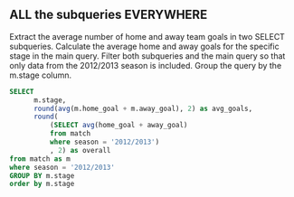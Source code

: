 ## ALL the subqueries EVERYWHERE

Extract the average number of home and away team goals in two SELECT subqueries.
Calculate the average home and away goals for the specific stage in the main query.
Filter both subqueries and the main query so that only data from the 2012/2013 season is included.
Group the query by the m.stage column.

```sql
SELECT
      m.stage,
      round(avg(m.home_goal + m.away_goal), 2) as avg_goals,
      round(
          (SELECT avg(home_goal + away_goal)
          from match
          where season = '2012/2013')
          , 2) as overall
from match as m
where season = '2012/2013'
GROUP BY m.stage
order by m.stage
```
